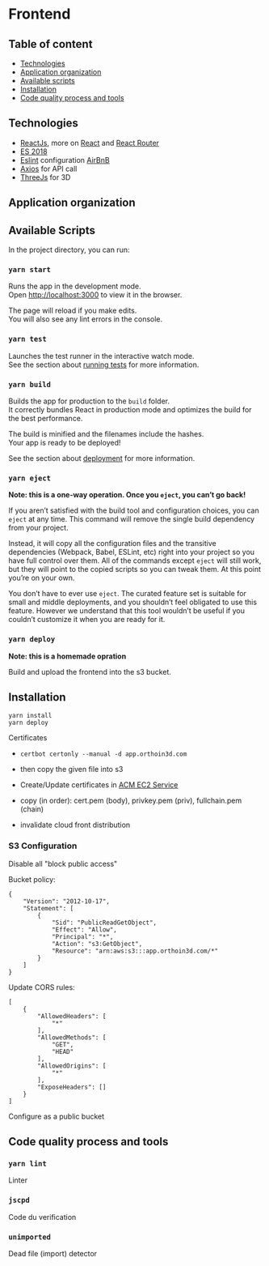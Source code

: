# Frontend

## Table of content
 - [Technologies](#technologies)
 - [Application organization](#application-organization)
 - [Available scripts](#available-scripts)
 - [Installation](#installation)
 - [Code quality process and tools](#code-quality)

## Technologies
- [ReactJs](https://fr.reactjs.org/), more on [React](https://overreacted.io/react-as-a-ui-runtime/) and [React Router](https://reacttraining.com/react-router/)
- [ES 2018](http://ecma-international.org/publications/files/ECMA-ST/Ecma-262.pdf)
- [Eslint](https://eslint.org/) configuration [AirBnB](https://github.com/airbnb/javascript)
- [Axios](https://github.com/axios/axios) for API call
- [ThreeJs](https://threejs.org/) for 3D

## Application organization


## Available Scripts

In the project directory, you can run:

### `yarn start`

Runs the app in the development mode.<br />
Open [http://localhost:3000](http://localhost:3000) to view it in the browser.

The page will reload if you make edits.<br />
You will also see any lint errors in the console.

### `yarn test`

Launches the test runner in the interactive watch mode.<br />
See the section about [running tests](https://facebook.github.io/create-react-app/docs/running-tests) for more information.

### `yarn build`

Builds the app for production to the `build` folder.<br />
It correctly bundles React in production mode and optimizes the build for the best performance.

The build is minified and the filenames include the hashes.<br />
Your app is ready to be deployed!

See the section about [deployment](https://facebook.github.io/create-react-app/docs/deployment) for more information.

### `yarn eject`

**Note: this is a one-way operation. Once you `eject`, you can’t go back!**

If you aren’t satisfied with the build tool and configuration choices, you can `eject` at any time. This command will remove the single build dependency from your project.

Instead, it will copy all the configuration files and the transitive dependencies (Webpack, Babel, ESLint, etc) right into your project so you have full control over them. All of the commands except `eject` will still work, but they will point to the copied scripts so you can tweak them. At this point you’re on your own.

You don’t have to ever use `eject`. The curated feature set is suitable for small and middle deployments, and you shouldn’t feel obligated to use this feature. However we understand that this tool wouldn’t be useful if you couldn’t customize it when you are ready for it.


### `yarn deploy`

**Note: this is a homemade opration**

Build and upload the frontend into the s3 bucket.

## Installation

```
yarn install
yarn deploy
```

Certificates
* ```certbot certonly --manual -d app.orthoin3d.com```
* then copy the given file into s3
* Create/Update certificates in [ACM EC2 Service](https://console.aws.amazon.com/acm/home?region=us-east-1#/)
* copy (in order): cert.pem (body), privkey.pem (priv), fullchain.pem (chain)


* invalidate cloud front distribution

### S3 Configuration
Disable all "block public access"

Bucket policy:
```
{
    "Version": "2012-10-17",
    "Statement": [
        {
            "Sid": "PublicReadGetObject",
            "Effect": "Allow",
            "Principal": "*",
            "Action": "s3:GetObject",
            "Resource": "arn:aws:s3:::app.orthoin3d.com/*"
        }
    ]
}
```

Update CORS rules:
```
[
    {
        "AllowedHeaders": [
            "*"
        ],
        "AllowedMethods": [
            "GET",
            "HEAD"
        ],
        "AllowedOrigins": [
            "*"
        ],
        "ExposeHeaders": []
    }
]
```

Configure as a public bucket

## Code quality process and tools

### `yarn lint`
Linter

### `jscpd`
Code du verification

### `unimported`
Dead file (import) detector
